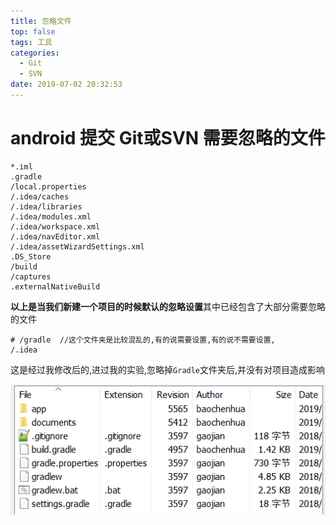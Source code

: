 ```yaml
---
title: 忽略文件
top: false
tags: 工具
categories:
  - Git
  - SVN
date: 2019-07-02 20:32:53
---
```

# android 提交 Git或SVN 需要忽略的文件

```
*.iml
.gradle
/local.properties
/.idea/caches
/.idea/libraries
/.idea/modules.xml
/.idea/workspace.xml
/.idea/navEditor.xml
/.idea/assetWizardSettings.xml
.DS_Store
/build
/captures
.externalNativeBuild
```

**以上是当我们新建一个项目的时候默认的忽略设置**其中已经包含了大部分需要忽略的文件

```
# /gradle  //这个文件夹是比较混乱的,有的说需要设置,有的说不需要设置,
/.idea
```

这是经过我修改后的,进过我的实验,忽略掉`Gradle`文件夹后,并没有对项目造成影响

![snv图片](https://raw.githubusercontent.com/Colourists/Cloud-picture/master/android/form/20190702202512.png)
